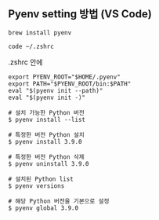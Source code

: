 ## Pyenv setting 방법 (VS Code)

`brew install pyenv`

`code ~/.zshrc`

.zshrc 안에

```
export PYENV_ROOT="$HOME/.pyenv"
export PATH="$PYENV_ROOT/bin:$PATH"
eval "$(pyenv init --path)"
eval "$(pyenv init -)"
```



```
# 설치 가능한 Python 버전
$ pyenv install --list

# 특정한 버전 Python 설치
$ pyenv install 3.9.0

# 특정한 버전 Python 삭제
$ pyenv uninstall 3.9.0

# 설치된 Python list
$ pyenv versions

# 해당 Python 버전을 기본으로 설정
$ pyenv global 3.9.0
```